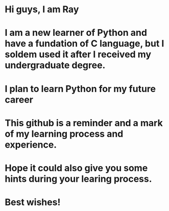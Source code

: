 # Hi guys, I am Ray
# I am a new learner of Python and have a fundation of C language, but I soldem used it after I received my undergraduate degree.
# I plan to learn Python for my future career
# This github is a reminder and a mark of my learning process and experience.
# Hope it could also give you some hints during your learing process.
# Best wishes!
